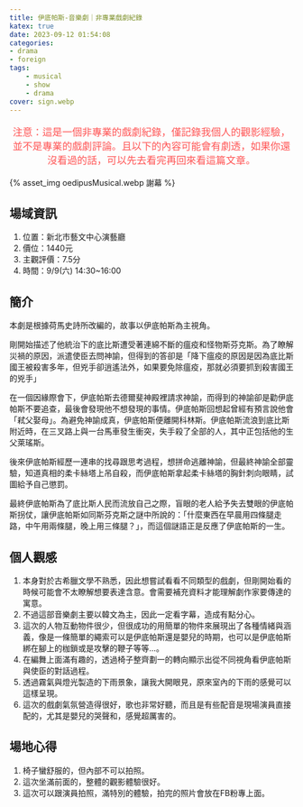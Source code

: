 ```yaml
---
title: 伊底帕斯-音樂劇｜非專業戲劇紀錄
katex: true
date: 2023-09-12 01:54:08
categories: 
- drama
- foreign
tags:
    - musical
    - show
    - drama
cover: sign.webp
---
```

<p style="font-size:1.1rem;color:#f55;text-align:center">
注意：這是一個非專業的戲劇紀錄，僅記錄我個人的觀影經驗，並不是專業的戲劇評論。且以下的內容可能會有劇透，如果你還沒看過的話，可以先去看完再回來看這篇文章。</p>

{% asset_img  oedipusMusical.webp 謝幕 %}

## 場域資訊

1. 位置：新北市藝文中心演藝廳
2. 價位：1440元
3. 主觀評價：7.5分
4. 時間：9/9(六) 14:30~16:00

## 簡介

本劇是根據荷馬史詩所改編的，故事以伊底帕斯為主視角。

剛開始描述了他統治下的底比斯遭受著連綿不斷的瘟疫和怪物斯芬克斯。為了瞭解災禍的原因，派遣使臣去問神諭，但得到的答卻是「降下瘟疫的原因是因為底比斯國王被殺害多年，但兇手卻逍遙法外，如果要免除瘟疫，那就必須要抓到殺害國王的兇手」

在一個因緣際會下，伊底帕斯去德爾斐神殿裡請求神諭，而得到的神諭卻是勸伊底帕斯不要追查，最後會發現他不想發現的事情。伊底帕斯回想起曾經有預言說他會「弒父娶母」。為避免神諭成真，伊底帕斯便離開科林斯。伊底帕斯流浪到底比斯附近時，在三叉路上與一台馬車發生衝突，失手殺了全部的人，其中正包括他的生父萊瑤斯。

後來伊底帕斯經歷一連串的找尋跟思考過程，想拼命逃離神諭，但最終神諭全部靈驗，知道真相的柔卡絲塔上吊自殺，而伊底帕斯拿起柔卡絲塔的胸針刺向眼睛，試圖給予自己懲罰。

最終伊底帕斯為了底比斯人民而流放自己之際，盲眼的老人給予失去雙眼的伊底帕斯拐仗，讓伊底帕斯如同斯芬克斯之謎中所說的：「什麼東西在早晨用四條腿走路，中午用兩條腿，晚上用三條腿？」，而這個謎語正是反應了伊底帕斯的一生。

## 個人觀感

1. 本身對於古希臘文學不熟悉，因此想嘗試看看不同類型的戲劇，但剛開始看的時候可能會不太瞭解想要表達含意。會需要補充資料才能理解劇作家要傳達的寓意。
2. 不過這部音樂劇主要以韓文為主，因此一定看字幕，造成有點分心。
3. 這次的人物互動物件很少，但很成功的用簡單的物件來展現出了各種情緒與涵義，像是一條簡單的繩索可以是伊底帕斯還是嬰兒的時期，也可以是伊底帕斯綁在腳上的枷鎖或是攻擊的鞭子等等...。
4. 在編舞上面滿有趣的，透過椅子整齊劃一的轉向顯示出從不同視角看伊底帕斯與使臣的對話過程。
5. 透過霧氣與燈光製造的下雨景象，讓我大開眼見，原來室內的下雨的感覺可以這樣呈現。
6. 這次的戲劇氣氛營造得很好，歌也非常好聽，而且是有些配音是現場演員直接配的，尤其是嬰兒的哭聲和，感覺超厲害的。

## 場地心得

1. 椅子蠻舒服的，但內部不可以拍照。
2. 這次坐滿前面的，整體的觀影體驗很好。
3. 這次可以跟演員拍照，滿特別的體驗，拍完的照片會放在FB粉專上面。